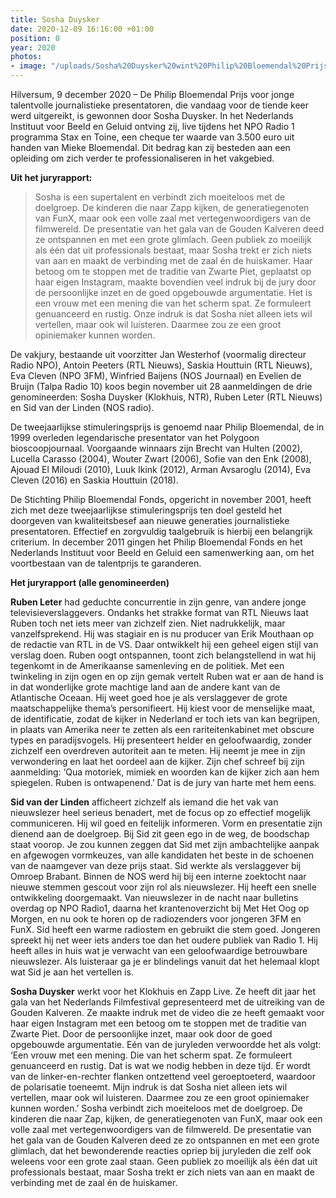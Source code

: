```yaml
---
title: Sosha Duysker
date: 2020-12-09 16:16:00 +01:00
position: 0
year: 2020
photos:
- image: "/uploads/Sosha%20Duysker%20wint%20Philip%20Bloemendal%20Prijs%20Foto%20Paul%20Ridderhof2.jpg"
---
```


Hilversum, 9 december 2020 – De Philip Bloemendal Prijs voor jonge talentvolle journalistieke presentatoren, die vandaag voor de tiende keer werd uitgereikt, is gewonnen door Sosha Duysker. In het Nederlands Instituut voor Beeld en Geluid ontving zij, live tijdens het NPO Radio 1 programma Stax en Toine, een cheque ter waarde van 3.500 euro uit handen van Mieke Bloemendal. Dit bedrag kan zij besteden aan een opleiding om zich verder te professionaliseren in het vakgebied.

**Uit het juryrapport:**
> Sosha is een supertalent en verbindt zich moeiteloos met de doelgroep. De kinderen die naar Zapp kijken, de generatiegenoten van FunX, maar ook een volle zaal met vertegenwoordigers van de filmwereld. De presentatie van het gala van de Gouden Kalveren deed ze ontspannen en met een grote glimlach. Geen publiek zo moeilijk als één dat uit professionals bestaat, maar Sosha trekt er zich niets van aan en maakt de verbinding met de zaal én de huiskamer. Haar betoog om te stoppen met de traditie van Zwarte Piet, geplaatst op haar eigen Instagram, maakte bovendien veel indruk bij de jury door de persoonlijke inzet en de goed opgebouwde argumentatie. Het is een vrouw met een mening die van het scherm spat. Ze formuleert genuanceerd en rustig. Onze indruk is dat Sosha niet alleen iets wil vertellen, maar ook wil luisteren. Daarmee zou ze een groot opiniemaker kunnen worden.

De vakjury, bestaande uit voorzitter Jan Westerhof (voormalig directeur Radio NPO), Antoin Peeters (RTL Nieuws), Saskia Houttuin (RTL Nieuws), Eva Cleven (NPO 3FM), Winfried Baijens (NOS Journaal) en Evelien de Bruijn (Talpa Radio 10) koos begin november uit 28 aanmeldingen de drie genomineerden: Sosha Duysker (Klokhuis, NTR), Ruben Leter (RTL Nieuws) en Sid van der Linden (NOS radio).

De tweejaarlijkse stimuleringsprijs is genoemd naar Philip Bloemendal, de in 1999 overleden legendarische presentator van het Polygoon bioscoopjournaal. Voorgaande winnaars zijn Brecht van Hulten (2002), Lucella Carasso (2004), Wouter Zwart (2006), Sofie van den Enk (2008), Ajouad El Miloudi (2010), Luuk Ikink (2012), Arman Avsaroglu (2014), Eva Cleven (2016) en Saskia Houttuin (2018).

De Stichting Philip Bloemendal Fonds, opgericht in november 2001, heeft zich met deze tweejaarlijkse stimuleringsprijs ten doel gesteld het doorgeven van kwaliteitsbesef aan nieuwe generaties journalistieke presentatoren. Effectief en zorgvuldig taalgebruik is hierbij een belangrijk criterium. In december 2011 gingen het Philip Bloemendal Fonds en het Nederlands Instituut voor Beeld en Geluid een samenwerking aan, om het voortbestaan van de talentprijs te garanderen.

**Het juryrapport (alle genomineerden)**

**Ruben Leter** had geduchte concurrentie in zijn genre, van andere jonge televisieverslaggevers. Ondanks het strakke format van RTL Nieuws laat Ruben toch net iets meer van zichzelf zien. Niet nadrukkelijk, maar vanzelfsprekend. Hij was stagiair en is nu producer van Erik Mouthaan op de redactie van RTL in de VS. Daar ontwikkelt hij een geheel eigen stijl van verslag doen. Ruben oogt ontspannen, toont zich belangstellend in wat hij tegenkomt in de Amerikaanse samenleving en de politiek. Met een twinkeling in zijn ogen en op zijn gemak vertelt Ruben wat er aan de hand is in dat wonderlijke grote machtige land aan de andere kant van de Atlantische Oceaan. Hij weet goed hoe je als verslaggever de grote maatschappelijke thema’s personifieert. Hij kiest voor de menselijke maat, de identificatie, zodat de kijker in Nederland er toch iets van kan begrijpen, in plaats van Amerika neer te zetten als een rariteitenkabinet met obscure types en paradijsvogels. Hij presenteert helder en geloofwaardig, zonder zichzelf een overdreven autoriteit aan te meten. Hij neemt je mee in zijn verwondering en laat het oordeel aan de kijker. Zijn chef schreef bij zijn aanmelding: ‘Qua motoriek, mimiek en woorden kan de kijker zich aan hem spiegelen. Ruben is ontwapenend.’ Dat is de jury van harte met hem eens.

**Sid van der Linden** afficheert zichzelf als iemand die het vak van nieuwslezer heel serieus benadert, met de focus op zo effectief mogelijk communiceren. Hij wil goed en feitelijk informeren. Vorm en presentatie zijn dienend aan de doelgroep. Bij Sid zit geen ego in de weg, de boodschap staat voorop. Je zou kunnen zeggen dat Sid met zijn ambachtelijke aanpak en afgewogen vormkeuzes, van alle kandidaten het beste in de schoenen van de naamgever van deze prijs staat.
Sid werkte als verslaggever bij Omroep Brabant. Binnen de NOS werd hij bij een interne zoektocht naar nieuwe stemmen gescout voor zijn rol als nieuwslezer. Hij heeft een snelle ontwikkeling doorgemaakt. Van nieuwslezer in de nacht naar bulletins overdag op NPO Radio1, daarna het krantenoverzicht bij Met Het Oog op Morgen, en nu ook te horen op de radiozenders voor jongeren 3FM en FunX. Sid heeft een warme radiostem en gebruikt die stem goed. Jongeren spreekt hij net weer iets anders toe dan het oudere publiek van Radio 1. Hij heeft alles in huis wat je verwacht van een geloofwaardige betrouwbare nieuwslezer. Als luisteraar ga je er blindelings vanuit dat het helemaal klopt wat Sid je aan het vertellen is. 

**Sosha Duysker** werkt voor het Klokhuis en Zapp Live. Ze heeft dit jaar het gala van het Nederlands Filmfestival gepresenteerd met de uitreiking van de Gouden Kalveren. Ze maakte indruk met de video die ze heeft gemaakt voor haar eigen Instagram met een betoog om te stoppen met de traditie van Zwarte Piet. Door de persoonlijke inzet, maar ook door de goed opgebouwde argumentatie. Eén van de juryleden verwoordde het als volgt: ‘Een vrouw met een mening. Die van het scherm spat. Ze formuleert genuanceerd en rustig. Dat is wat we nodig hebben in deze tijd.  Er wordt van de linker-en-rechter flanken ontzettend veel geroeptoeterd, waardoor de polarisatie toeneemt. Mijn indruk is dat Sosha niet alleen iets wil vertellen, maar ook wil luisteren. Daarmee zou ze een groot opiniemaker kunnen worden.’ Sosha verbindt zich moeiteloos met de doelgroep. De kinderen die naar Zap, kijken, de generatiegenoten van FunX, maar ook een volle zaal met vertegenwoordigers van de filmwereld. De presentatie van het gala van de Gouden Kalveren deed ze zo ontspannen en met een grote glimlach, dat het bewonderende reacties opriep bij juryleden die zelf ook weleens voor een grote zaal staan. Geen publiek zo moeilijk als één dat uit professionals bestaat, maar Sosha trekt er zich niets van aan en maakt de verbinding met de zaal én de huiskamer.

